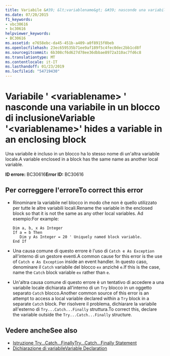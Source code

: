 ```yaml
---
title: Variabile &#39; &lt;variablename&gt; &#39; nasconde una variabile in un blocco di inclusione
ms.date: 07/20/2015
f1_keywords:
- vbc30616
- bc30616
helpviewer_keywords:
- BC30616
ms.assetid: e7658ebc-da45-451b-a409-a0f8915f0beb
ms.openlocfilehash: 23ec659535b71ee9af189f5c4fec0dec2bb1cd8f
ms.sourcegitcommit: 6b308cf6d627d78ee36dbbae8972a310ac7fd6c8
ms.translationtype: MT
ms.contentlocale: it-IT
ms.lasthandoff: 01/23/2019
ms.locfileid: "54719430"
---
```

# <a name="variable-39ltvariablenamegt39-hides-a-variable-in-an-enclosing-block"></a><span data-ttu-id="13020-102">Variabile &#39; &lt;variablename&gt; &#39; nasconde una variabile in un blocco di inclusione</span><span class="sxs-lookup"><span data-stu-id="13020-102">Variable &#39;&lt;variablename&gt;&#39; hides a variable in an enclosing block</span></span>
<span data-ttu-id="13020-103">Una variabile è incluso in un blocco ha lo stesso nome di un'altra variabile locale.</span><span class="sxs-lookup"><span data-stu-id="13020-103">A variable enclosed in a block has the same name as another local variable.</span></span>  
  
 <span data-ttu-id="13020-104">**ID errore:** BC30616</span><span class="sxs-lookup"><span data-stu-id="13020-104">**Error ID:** BC30616</span></span>  
  
## <a name="to-correct-this-error"></a><span data-ttu-id="13020-105">Per correggere l'errore</span><span class="sxs-lookup"><span data-stu-id="13020-105">To correct this error</span></span>  
  
-   <span data-ttu-id="13020-106">Rinominare la variabile nel blocco in modo che non è quello utilizzato per tutte le altre variabili locali.</span><span class="sxs-lookup"><span data-stu-id="13020-106">Rename the variable in the enclosed block so that it is not the same as any other local variables.</span></span> <span data-ttu-id="13020-107">Ad esempio:</span><span class="sxs-lookup"><span data-stu-id="13020-107">For example:</span></span>  
  
    ```  
    Dim a, b, x As Integer  
    If a = b Then  
       Dim y As Integer = 20 ' Uniquely named block variable.  
    End If  
    ```  
  
-   <span data-ttu-id="13020-108">Una causa comune di questo errore è l'uso di `Catch e As Exception` all'interno di un gestore eventi.</span><span class="sxs-lookup"><span data-stu-id="13020-108">A common cause for this error is the use of `Catch e As Exception` inside an event handler.</span></span> <span data-ttu-id="13020-109">In questo caso, denominare il `Catch` variabile del blocco `ex` anziché `e`.</span><span class="sxs-lookup"><span data-stu-id="13020-109">If this is the case, name the `Catch` block variable `ex` rather than `e`.</span></span>  
  
-   <span data-ttu-id="13020-110">Un'altra causa comune di questo errore è un tentativo di accedere a una variabile locale dichiarata all'interno di un `Try` blocco in un oggetto separato `Catch` blocco.</span><span class="sxs-lookup"><span data-stu-id="13020-110">Another common source of this error is an attempt to access a local variable declared within a `Try` block in a separate `Catch` block.</span></span> <span data-ttu-id="13020-111">Per risolvere il problema, dichiarare la variabile all'esterno di `Try...Catch...Finally` struttura.</span><span class="sxs-lookup"><span data-stu-id="13020-111">To correct this, declare the variable outside the `Try...Catch...Finally` structure.</span></span>  
  
## <a name="see-also"></a><span data-ttu-id="13020-112">Vedere anche</span><span class="sxs-lookup"><span data-stu-id="13020-112">See also</span></span>
- [<span data-ttu-id="13020-113">Istruzione Try...Catch...Finally</span><span class="sxs-lookup"><span data-stu-id="13020-113">Try...Catch...Finally Statement</span></span>](../../../visual-basic/language-reference/statements/try-catch-finally-statement.md)
- [<span data-ttu-id="13020-114">Dichiarazione di variabile</span><span class="sxs-lookup"><span data-stu-id="13020-114">Variable Declaration</span></span>](../../../visual-basic/programming-guide/language-features/variables/variable-declaration.md)
